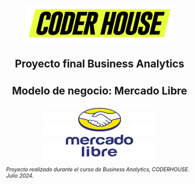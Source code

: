 <p align='center'> <img src="Img\logos_coderhouse.png" width="400" height="100" ><p>

# <h1 align= center> **Proyecto final Business Analytics** </h1>

# <h1 align= center> **Modelo de negocio: Mercado Libre** </h1>

<p align='center'> <img src="Img\logo_mercadolibre.png" width="300" height="150" ><p>

*Proyecto realizado durante el curso de Business Analytics, CODERHOUSE. Julio 2024.*
